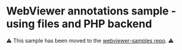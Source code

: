 # WebViewer annotations sample - using files and PHP backend

⚠️ This sample has been moved to the [webviewer-samples repo](https://github.com/ApryseSDK/webviewer-samples/tree/main/webviewer-annotations-php). ⚠️